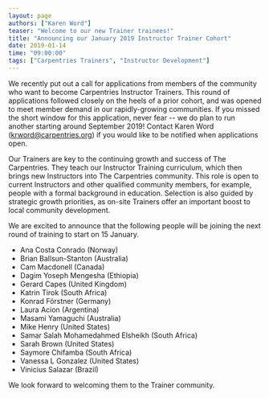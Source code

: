 ```yaml
---
layout: page
authors: ["Karen Word"]
teaser: "Welcome to our new Trainer trainees!"
title: "Announcing our January 2019 Instructor Trainer Cohort"
date: 2019-01-14
time: "09:00:00"
tags: ["Carpentries Trainers", "Instructor Development"]
---
```


We recently put out a call for applications from members of the community who want to become Carpentries Instructor Trainers. This round 
of applications followed closely on the heels of a prior cohort, and was opened to meet member demand in our rapidly-growing communities. 
If you missed the short window for this application, never fear -- we do plan to run another starting around September 2019! Contact 
Karen Word ([krword@carpentries.org](mailto:krword@carpentries.org)) if you would like to be notified when applications open.

Our Trainers are key to the continuing growth and success of The Carpentries. They teach our Instructor Training curriculum, 
which then brings new Instructors into The Carpentries community. This role is open to current Instructors and other qualified 
community members, for example, people with a formal background in education. Selection is also guided by strategic growth priorities,
as on-site Trainers offer an important boost to local community development. 

We are excited to announce that the following people will be joining the next round of training to start on 15 January. 

- Ana Costa Conrado (Norway)
- Brian Ballsun-Stanton (Australia)
- Cam Macdonell (Canada)
- Dagim Yoseph Mengesha (Ethiopia)
- Gerard Capes (United Kingdom)
- Katrin Tirok (South Africa)
- Konrad Förstner (Germany)
- Laura Acion (Argentina)
- Masami Yamaguchi (Australia)
- Mike Henry (United States)
- Samar Salah Mohamedahmed Elsheikh (South Africa)
- Sarah Brown (United States)
- Saymore Chifamba (South Africa)
- Vanessa L Gonzalez (United States)
- Vinicius Salazar (Brazil)

We look forward to welcoming them to the Trainer community.
